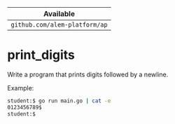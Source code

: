 | Available                     |
| ----------------------------- |
| `github.com/alem-platform/ap` |

# print_digits

Write a program that prints digits followed by a newline.

Example:

```sh
student:$ go run main.go | cat -e
0123456789$
student:$
```
